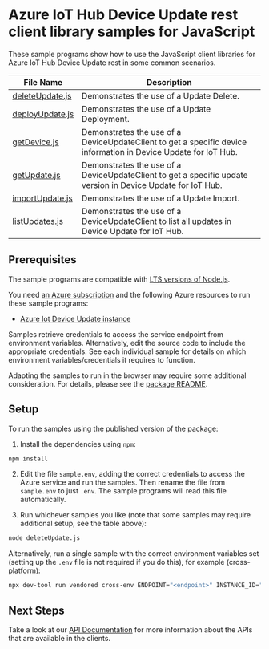 # Azure IoT Hub Device Update rest client library samples for JavaScript

These sample programs show how to use the JavaScript client libraries for Azure IoT Hub Device Update rest in some common scenarios.

| **File Name**                   | **Description**                                                                                                 |
| ------------------------------- | --------------------------------------------------------------------------------------------------------------- |
| [deleteUpdate.js][deleteupdate] | Demonstrates the use of a Update Delete.                                                                        |
| [deployUpdate.js][deployupdate] | Demonstrates the use of a Update Deployment.                                                                    |
| [getDevice.js][getdevice]       | Demonstrates the use of a DeviceUpdateClient to get a specific device information in Device Update for IoT Hub. |
| [getUpdate.js][getupdate]       | Demonstrates the use of a DeviceUpdateClient to get a specific update version in Device Update for IoT Hub.     |
| [importUpdate.js][importupdate] | Demonstrates the use of a Update Import.                                                                        |
| [listUpdates.js][listupdates]   | Demonstrates the use of a DeviceUpdateClient to list all updates in Device Update for IoT Hub.                  |

## Prerequisites

The sample programs are compatible with [LTS versions of Node.js](https://github.com/nodejs/release#release-schedule).

You need [an Azure subscription][freesub] and the following Azure resources to run these sample programs:

- [Azure Iot Device Update instance][createinstance_azureiotdeviceupdateinstance]

Samples retrieve credentials to access the service endpoint from environment variables. Alternatively, edit the source code to include the appropriate credentials. See each individual sample for details on which environment variables/credentials it requires to function.

Adapting the samples to run in the browser may require some additional consideration. For details, please see the [package README][package].

## Setup

To run the samples using the published version of the package:

1. Install the dependencies using `npm`:

```bash
npm install
```

2. Edit the file `sample.env`, adding the correct credentials to access the Azure service and run the samples. Then rename the file from `sample.env` to just `.env`. The sample programs will read this file automatically.

3. Run whichever samples you like (note that some samples may require additional setup, see the table above):

```bash
node deleteUpdate.js
```

Alternatively, run a single sample with the correct environment variables set (setting up the `.env` file is not required if you do this), for example (cross-platform):

```bash
npx dev-tool run vendored cross-env ENDPOINT="<endpoint>" INSTANCE_ID="<instance id>" DEVICEUPDATE_UPDATE_PROVIDER="<deviceupdate update provider>" DEVICEUPDATE_UPDATE_NAME="<deviceupdate update name>" DEVICEUPDATE_UPDATE_VERSION="<deviceupdate update version>" node deleteUpdate.js
```

## Next Steps

Take a look at our [API Documentation][apiref] for more information about the APIs that are available in the clients.

[deleteupdate]: https://github.com/Azure/azure-sdk-for-js/blob/main/sdk/deviceupdate/iot-device-update-rest/samples/v1/javascript/deleteUpdate.js
[deployupdate]: https://github.com/Azure/azure-sdk-for-js/blob/main/sdk/deviceupdate/iot-device-update-rest/samples/v1/javascript/deployUpdate.js
[getdevice]: https://github.com/Azure/azure-sdk-for-js/blob/main/sdk/deviceupdate/iot-device-update-rest/samples/v1/javascript/getDevice.js
[getupdate]: https://github.com/Azure/azure-sdk-for-js/blob/main/sdk/deviceupdate/iot-device-update-rest/samples/v1/javascript/getUpdate.js
[importupdate]: https://github.com/Azure/azure-sdk-for-js/blob/main/sdk/deviceupdate/iot-device-update-rest/samples/v1/javascript/importUpdate.js
[listupdates]: https://github.com/Azure/azure-sdk-for-js/blob/main/sdk/deviceupdate/iot-device-update-rest/samples/v1/javascript/listUpdates.js
[apiref]: https://docs.microsoft.com/rest/api/deviceupdate/2021-06-01-preview/device-update
[freesub]: https://azure.microsoft.com/free/
[createinstance_azureiotdeviceupdateinstance]: https://docs.microsoft.com/azure/iot-hub-device-update/understand-device-update
[package]: https://github.com/Azure/azure-sdk-for-js/tree/main/sdk/deviceupdate/iot-device-update-rest/README.md
